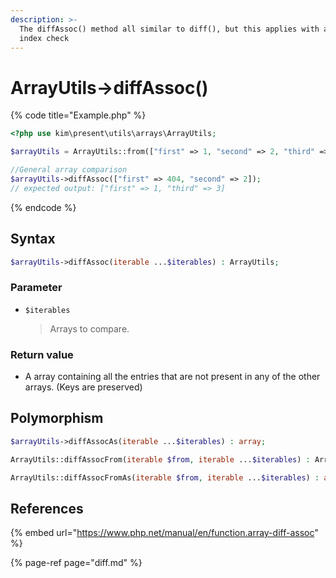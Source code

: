 ```yaml
---
description: >-
  The diffAssoc() method all similar to diff(), but this applies with additional
  index check
---
```


# ArrayUtils-&gt;diffAssoc\(\)

{% code title="Example.php" %}
```php
<?php use kim\present\utils\arrays\ArrayUtils;

$arrayUtils = ArrayUtils::from(["first" => 1, "second" => 2, "third" => 3]);

//General array comparison
$arrayUtils->diffAssoc(["first" => 404, "second" => 2]);
// expected output: ["first" => 1, "third" => 3]
```
{% endcode %}

## Syntax

```php
$arrayUtils->diffAssoc(iterable ...$iterables) : ArrayUtils;
```

### Parameter

* `$iterables`

  > Arrays to compare.

### Return value

* A array containing all the entries that are not present in any of the other arrays. \(Keys are preserved\)

## Polymorphism

```php
$arrayUtils->diffAssocAs(iterable ...$iterables) : array;
```

```php
ArrayUtils::diffAssocFrom(iterable $from, iterable ...$iterables) : ArrayUtils;
```

```php
ArrayUtils::diffAssocFromAs(iterable $from, iterable ...$iterables) : array;
```

## References

{% embed url="https://www.php.net/manual/en/function.array-diff-assoc" %}

{% page-ref page="diff.md" %}



